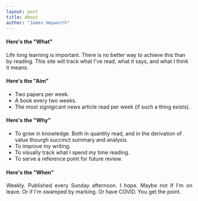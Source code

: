 ```yaml
---
layout: post
title: About
author: "James Hepworth"
---
```


#### Here's the "What"
Life long learning is important. There is no better way to achieve this than by reading. This site will track what I've read, what it says, and what I think it means.

#### Here's the "Aim"
* Two papers per week.<br>
* A book every two weeks.<br>
* The most signigicant news article read per week (if such a thing exists).

#### Here's the "Why"
* To grow in knowledge. Both in quantity read, and in the derivation of value thourgh succinct summary and analysis.<br>
* To improve my writing.<br>
* To visually track what I spend my time reading.<br>
* To serve a reference point for future review.<br>


#### Here's the "When"
<div style = "text-align: justify;
  text-indent: 0em;
  text-justify: inter-word;">
Weekly. Published every Sunday afternoon. I hope. Maybe not if I'm on leave. Or if I'm swamped by marking. Or have COVID. You get the point.
</div>

